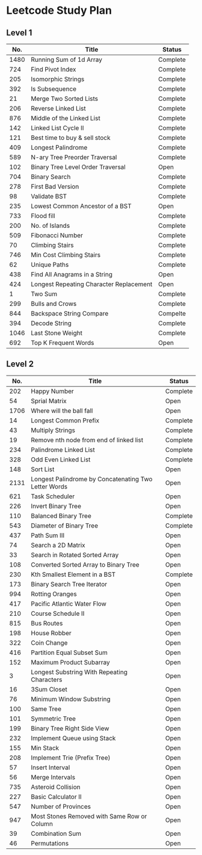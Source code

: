 # Leetcode Study Plan

## Level 1

| No.   | Title                     | Status   |
| ----- | ------------------------- | -------- |
| 1480  | Running Sum of 1d Array   | Complete |
|  724  | Find Pivot Index          | Complete |
|  205  | Isomorphic Strings        | Complete |
|  392  | Is Subsequence            | Complete |
|   21  | Merge Two Sorted Lists    | Complete |
|  206  | Reverse Linked List       | Complete |
|  876  | Middle of the Linked List | Complete |
|  142  | Linked List Cycle II      | Complete |
|  121  | Best time to buy & sell stock   | Complete |
|  409  | Longest Palindrome        | Complete |
|  589  | N-ary Tree Preorder Traversal | Complete |
|  102  | Binary Tree Level Order Traversal | Open  |
|  704  | Binary Search             | Complete |
|  278  | First Bad Version         | Complete |
|   98  | Validate BST              | Complete |
|  235  | Lowest Common Ancestor of a BST | Open  |
|  733  | Flood fill                | Complete |
|  200  | No. of Islands            | Complete |
|  509  | Fibonacci Number          | Complete |
|   70  | Climbing Stairs           | Complete |
|  746  | Min Cost Climbing Stairs  | Complete |
|   62  | Unique Paths              | Complete |
|  438  | Find All Anagrams in a String | Open  |
|  424  | Longest Repeating Character Replacement | Open  |
|    1  | Two Sum                   | Complete |
|  299  | Bulls and Crows           | Complete |
|  844  | Backspace String Compare  | Compelte |
|  394  | Decode String             | Complete |
| 1046  | Last Stone Weight         | Complete |
|  692  | Top K Frequent Words      | Open     |

## Level 2

| No.   | Title                     | Status   |
| ----- | ------------------------- | -------- |
|  202  | Happy Number              | Complete |
|   54  | Sprial Matrix             | Open     |
| 1706  | Where will the ball fall  | Open     |
|   14  | Longest Common Prefix     | Complete |
|   43  | Multiply Strings          | Complete |
|   19  | Remove nth node from end of linked list | Complete |
|  234  | Palindrome Linked List    | Complete |
|  328  | Odd Even Linked List      | Complete |
|  148  | Sort List                 | Open     |
| 2131  | Longest Palindrome by Concatenating Two Letter Words | Open |
|  621  | Task Scheduler            | Open     |
|  226  | Invert Binary Tree        | Open     |
|  110  | Balanced Binary Tree      | Complete |
|  543  | Diameter of Binary Tree   | Complete |
|  437  | Path Sum III              | Open     |
|   74  | Search a 2D Matrix        | Open     |
|   33  | Search in Rotated Sorted Array | Open |
|  108  | Converted Sorted Array to Binary Tree | Open |
|  230  | Kth Smallest Element in a BST | Complete |
|  173  | Binary Search Tree Iterator | Open   |
|  994  | Rotting Oranges           | Open     |
|  417  | Pacific Atlantic Water Flow | Open   |
|  210  | Course Schedule II        | Open     |
|  815  | Bus Routes                | Open     |
|  198  | House Robber              | Open     |
|  322  | Coin Change               | Open     |
|  416  | Partition Equal Subset Sum| Open     |
|  152  | Maximum Product Subarray  | Open     |
|    3  | Longest Substring With Repeating Characters | Open |
|   16  | 3Sum Closet               | Open     |
|   76  | Minimum Window Substring  | Open     |
|  100  | Same Tree                 | Open     |
|  101  | Symmetric Tree            | Open     |
|  199  | Binary Tree Right Side View | Open   |
|  232  | Implement Queue using Stack | Open   |
|  155  | Min Stack                   | Open   |
|  208  | Implement Trie (Prefix Tree)| Open   |
|   57  | Insert Interval           | Open     |
|   56  | Merge Intervals           | Open     |
|  735  | Asteroid Collision        | Open     |
|  227  | Basic Calculator II       | Open     |
|  547  | Number of Provinces       | Open     |
|  947  | Most Stones Removed with Same Row or Column | Open |
|   39  | Combination Sum           | Open     |
|   46  | Permutations              | Open     |
